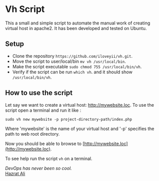 Vh Script
=======
This a small and simple script to automate the manual work of creating virtual host in apache2. It has been developed and tested on Ubuntu.

## Setup 

  * Clone the repository `https://github.com/iloveyii/vh.git`.
  * Move the script to user/local/bin  `mv vh /usr/local/bin`.
  * Make the script executable `sudo chmod 755 /usr/local/bin/vh`.
  * Verify if the script can be run `which vh`. and it should show `/usr/local/bin/vh`.

## How to use the script

Let say we want to create a virtual host: http://mywebsite.loc. To use the script open a terminal and run it like :
```
sudo vh new mywebsite -p project-directory-path/index.php
```
Where 'mywebsite' is the name of your virtual host and '-p' specifies the path to web root directory.

Now you should be able to browse to [http://mywebsite.loc](http://mywebsite.loc).

To see help run the script `vh` on a terminal.
   
<i>DevOps has never been so cool.</i>  
[Hazrat Ali](http://blog.softhem.se/) 
